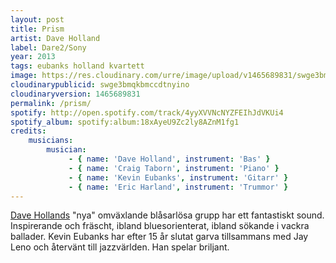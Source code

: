 ```yaml
---
layout: post
title: Prism
artist: Dave Holland
label: Dare2/Sony
year: 2013
tags: eubanks holland kvartett
image: https://res.cloudinary.com/urre/image/upload/v1465689831/swge3bmqkbmccdtnyino.jpg
cloudinarypublicid: swge3bmqkbmccdtnyino
cloudinaryversion: 1465689831
permalink: /prism/
spotify: http://open.spotify.com/track/4yyXVVNcNYZFEIhJdVKUi4
spotify_album: spotify:album:18xAyeU9Zc2ly8AZnM1fg1
credits:
    musicians:
        musician:
             - { name: 'Dave Holland', instrument: 'Bas' }
             - { name: 'Craig Taborn', instrument: 'Piano' }
             - { name: 'Kevin Eubanks', instrument: 'Gitarr' }
             - { name: 'Eric Harland', instrument: 'Trummor' }
---
```


<a href="http://en.wikipedia.org/wiki/Dave_Holland">Dave Hollands</a> "nya" omväxlande blåsarlösa grupp har ett fantastiskt sound. Inspirerande och fräscht, ibland bluesorienterat, ibland sökande i vackra ballader. Kevin Eubanks har efter 15 år slutat garva tillsammans med Jay Leno och återvänt till jazzvärlden. Han spelar briljant.